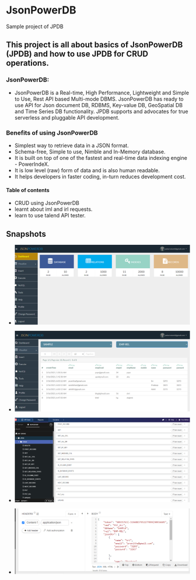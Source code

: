 # JsonPowerDB
Sample project of JPDB
## This project is all about basics of JsonPowerDB (JPDB) and how to use JPDB for CRUD operations.


### JsonPowerDB:

- JsonPowerDB is a Real-time, High Performance, Lightweight and Simple to Use, Rest API based Multi-mode DBMS. JsonPowerDB has ready to use API for Json document DB, RDBMS, Key-value DB, GeoSpatial DB and Time Series DB functionality. JPDB supports and advocates for true serverless and pluggable API development.
### Benefits of using JsonPowerDB

- Simplest way to retrieve data in a JSON format.
- Schema-free, Simple to use, Nimble and In-Memory database.
- It is built on top of one of the fastest and real-time data indexing engine - PowerIndeX.
- It is low level (raw) form of data and is also human readable.
- It helps developers in faster coding, in-turn reduces development cost.

#### Table of contents
 - CRUD using JsonPowerDB
 - learnt about iml and irl requests.
 - learn to use talend API tester.
 
 ## Snapshots
 - ![](snaps/2.PNG)
 
 - ![](snaps/1.PNG)
 
-  ![](snaps/4.PNG)
 
 - ![](snaps/3.PNG)
 

